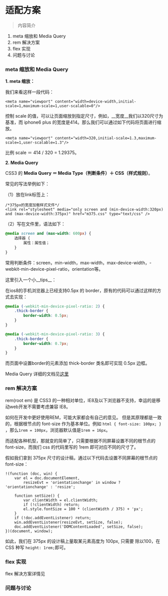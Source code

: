 适配方案
=======

> 内容简介  
1. meta 缩放和 Media Query
2. rem 解决方案
3. flex 实现
4. 问题与讨论

### meta 缩放和 Media Query

__1. meta 缩放：__

我们来看这样一段代码：

```
<meta name="viewport" content="width=device-width,initial-scale=1,maximum-scale=1,user-scalable=0"/>
```

控制 scale 的值，可以让页面缩放到指定尺寸，例如，__宽度__我们以320尺寸为基准，而 iphone6 plus 的宽度是414。那么我们可以通过如下代码将页面进行缩放。

```
<meta name="viewport" content="width=320,initial-scale=1.3,maximum-scale=1,user-scalable=1.3"/>
```

比例 scale ＝ 414 / 320 = 1.29375。

__2. Media Query__

CSS3 的 __Media Query ＝ Media Type（判断条件）＋ CSS（样式规则）__。

常见的写法举例如下：

（1）放在link标签上：

```
/*375px的宽度加载样式文件*/
<link rel="stylesheet" media="only screen and (min-device-width:320px) and (max-device-width:375px)" href="m375.css" type="text/css" />
```

（2）写在文件里，语法如下：

```css
@media screen and (max-width: 600px) {
    选择器 {
        属性：属性值；
    }
}
```

常用判断条件：screen，min-width，max-width，max-device-width，-webkit-min-device-pixel-ratio，orientation等。

这里引入一个小__tips__：

在ios8的手机浏览器上已经支持0.5px 的 border，原有的代码可以通过这样的方式去实现：

```css
@media (-webkit-min-device-pixel-ratio: 2) {
    .thick-border {
        border-width: 0.5px;
    }
}

@media (-webkit-min-device-pixel-ratio: 3) {
    .thick-border {
        border-width: 0.7px;
    }
}
```

而页面中设置border的元素添加 thick-border 类名即可实现 0.5px 边框。

Media Query 详细的文档见[这里](https://developer.mozilla.org/en-US/docs/Web/Guide/CSS/Media_queries)

### rem 解决方案

rem(root em) 是 CSS3 的一种相对单位，IE8及以下浏览器不支持，幸运的是移动web开发不需要考虑兼容 IE8。

如何在开发中更好使用REM，可能大家都会有自己的意见。
但是其原理都是一致的，根据根节点的 font-size 作为基本单位。例如 ```html { font-size: 100px; }```
，那么```1rem = 100px```，浏览器默认值是```1rem = 16px```。

而适配各种机型，那就变的简单了，只需要根据不同屏幕设置不同的根节点的font-size，而我们 css 的代码里写的 1rem 即可对应不同的尺寸了。

假如我们拿到 375px 尺寸的设计稿，通过以下代码去设置不同屏幕的根节点的 font-size：

```
!(function (doc, win) {
    var el = doc.documentElement,
        resizeEvt = 'orientationchange' in window ? 'orientationchange' : 'resize';
    
    function setSize() {
        var clientWidth = el.clientWidth;
        if (!clientWidth) return;
        el.style.fontSize = 100 * (clientWidth / 375) + 'px';
    }
    if (!doc.addEventListener) return;
    win.addEventListener(resizeEvt, setSize, false);
    doc.addEventListener('DOMContentLoaded', setSize, false);
})(document, window);
```

如此，我们在 375px 的设计稿上量取某元素高度为 100px, 只需要 除以100，在 CSS 种写 ```height: 1rem;```即可。

### flex 实现

flex 解决方案详情见

### 问题与讨论
